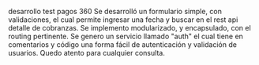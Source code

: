 desarrollo test pagos 360 Se desarrolló un formulario simple, con validaciones, el cual permite ingresar una fecha y buscar en el rest api detalle de cobranzas. Se implemento modularizado, y encapsulado, con el routing pertinente. Se genero un servicio llamado "auth" el cual tiene en comentarios y código una forma fácil de autenticación y validación de usuarios. Quedo atento para cualquier consulta.
